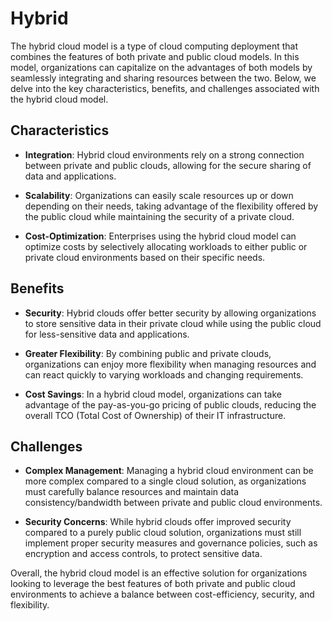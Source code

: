 # Hybrid

The hybrid cloud model is a type of cloud computing deployment that combines the features of both private and public cloud models. In this model, organizations can capitalize on the advantages of both models by seamlessly integrating and sharing resources between the two. Below, we delve into the key characteristics, benefits, and challenges associated with the hybrid cloud model.

## Characteristics

- **Integration**: Hybrid cloud environments rely on a strong connection between private and public clouds, allowing for the secure sharing of data and applications.

- **Scalability**: Organizations can easily scale resources up or down depending on their needs, taking advantage of the flexibility offered by the public cloud while maintaining the security of a private cloud.

- **Cost-Optimization**: Enterprises using the hybrid cloud model can optimize costs by selectively allocating workloads to either public or private cloud environments based on their specific needs.

## Benefits

- **Security**: Hybrid clouds offer better security by allowing organizations to store sensitive data in their private cloud while using the public cloud for less-sensitive data and applications.

- **Greater Flexibility**: By combining public and private clouds, organizations can enjoy more flexibility when managing resources and can react quickly to varying workloads and changing requirements.

- **Cost Savings**: In a hybrid cloud model, organizations can take advantage of the pay-as-you-go pricing of public clouds, reducing the overall TCO (Total Cost of Ownership) of their IT infrastructure.

## Challenges

- **Complex Management**: Managing a hybrid cloud environment can be more complex compared to a single cloud solution, as organizations must carefully balance resources and maintain data consistency/bandwidth between private and public cloud environments.

- **Security Concerns**: While hybrid clouds offer improved security compared to a purely public cloud solution, organizations must still implement proper security measures and governance policies, such as encryption and access controls, to protect sensitive data.

Overall, the hybrid cloud model is an effective solution for organizations looking to leverage the best features of both private and public cloud environments to achieve a balance between cost-efficiency, security, and flexibility.